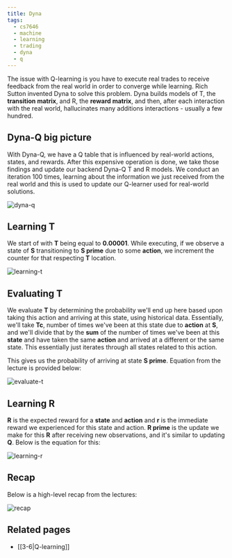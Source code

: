 ```yaml
---
title: Dyna
tags:
  - cs7646
  - machine
  - learning
  - trading
  - dyna
  - q
---
```


The issue with Q-learning is you have to execute real trades to receive feedback from the real world
in order to converge while learning. Rich Sutton invented Dyna to solve this problem. Dyna builds
models of T, the **transition matrix**, and R, the **reward matrix**, and then, after each
interaction with the real world, hallucinates many additions interactions - usually a few hundred.

## Dyna-Q big picture

With Dyna-Q, we have a Q table that is influenced by real-world actions, states, and rewards. After
this expensive operation is done, we take those findings and update our backend Dyna-Q T and R
models. We conduct an iteration 100 times, learning about the information we just received from the
real world and this is used to update our Q-learner used for real-world solutions.

![dyna-q](dyna-q.png)

## Learning T

We start of with **T** being equal to **0.00001**. While executing, if we observe a state of **S**
transitioning to **S prime** due to some **action**, we increment the counter for that respecting
**T** location.

![learning-t](learning-t.png)

## Evaluating T

We evaluate **T** by determining the probability we'll end up here based upon taking this action and
arriving at this state, using historical data. Essentially, we'll take **Tc**, number of times we've
been at this state due to **action** at **S**, and we'll divide that by the **sum** of the number of
times we've been at this **state** and have taken the same **action** and arrived at a different or
the same state. This essentially just iterates through all states related to this action.

This gives us the probability of arriving at state **S prime**. Equation from the lecture is
provided below:

![evaluate-t](evaluate-t.png)

## Learning R

**R** is the expected reward for a **state** and **action** and **r** is the immediate reward we
experienced for this state and action. **R prime** is the update we make for this **R** after
receiving new observations, and it's similar to updating **Q**. Below is the equation for this:

![learning-r](learning-r.png)

## Recap

Below is a high-level recap from the lectures:

![recap](recap.png)

## Related pages

- [[3-6|Q-learning]]
